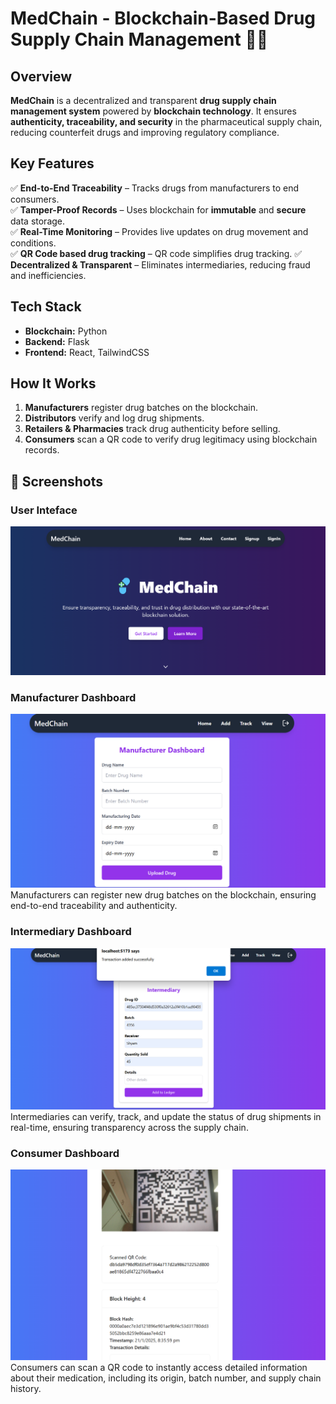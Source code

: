 # **MedChain - Blockchain-Based Drug Supply Chain Management** 💊🔗  

## **Overview**  
**MedChain** is a decentralized and transparent **drug supply chain management system** powered by **blockchain technology**. It ensures **authenticity, traceability, and security** in the pharmaceutical supply chain, reducing counterfeit drugs and improving regulatory compliance.  

## **Key Features**  
✅ **End-to-End Traceability** – Tracks drugs from manufacturers to end consumers.  
✅ **Tamper-Proof Records** – Uses blockchain for **immutable** and **secure** data storage.  
✅ **Real-Time Monitoring** – Provides live updates on drug movement and conditions.  
✅ **QR Code based drug tracking** – QR code simplifies drug tracking.
✅ **Decentralized & Transparent** – Eliminates intermediaries, reducing fraud and inefficiencies.  

## **Tech Stack**  
- **Blockchain:** Python
- **Backend:** Flask  
- **Frontend:** React, TailwindCSS  

## **How It Works**  
1. **Manufacturers** register drug batches on the blockchain.  
2. **Distributors** verify and log drug shipments.  
3. **Retailers & Pharmacies** track drug authenticity before selling.  
4. **Consumers** scan a QR code to verify drug legitimacy using blockchain records.

## 📸 Screenshots  
### User Inteface
![Dashboard](Screenshots/dashboard.png) 

### Manufacturer Dashboard  
![Drug Tracking](Screenshots/Manufacturer.png)
Manufacturers can register new drug batches on the blockchain, ensuring end-to-end traceability and authenticity.

### Intermediary Dashboard
![Drug Tracking](Screenshots/Intermediary.png)
Intermediaries can verify, track, and update the status of drug shipments in real-time, ensuring transparency across the supply chain.

### Consumer Dashboard
 ![QR](Screenshots/Scanning.png)
 Consumers can scan a QR code to instantly access detailed information about their medication, including its origin, batch number, and supply chain history.
